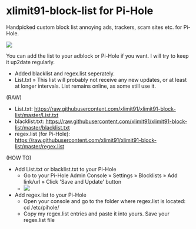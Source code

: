 # xlimit91-block-list for Pi-Hole
Handpicked custom block list annoying ads, trackers, scam sites etc. for Pi-Hole.

![](https://raw.githubusercontent.com/xlimit91/xlimit91-block-list/master/img/xlimit91-pihole-blocklist-github-banner.jpg)

You can add the list to your adblock or Pi-Hole if you want. I will try to keep it up2date regularly.
- Added blacklist and regex.list seperately.
- List.txt » This list will probably not receive any new updates, or at least at longer intervals. List remains online, as some still use it.

(RAW)
- List.txt: https://raw.githubusercontent.com/xlimit91/xlimit91-block-list/master/List.txt
- blacklist.txt: https://raw.githubusercontent.com/xlimit91/xlimit91-block-list/master/blacklist.txt
- regex.list (for Pi-Hole): https://raw.githubusercontent.com/xlimit91/xlimit91-block-list/master/regex.list

(HOW TO)
- Add List.txt or blacklist.txt to your Pi-Hole
  - Go to your Pi-Hole Admin Console » Settings » Blocklists » Add link/url » Click 'Save and Update' button
  - ![](https://raw.githubusercontent.com/xlimit91/xlimit91-block-list/master/img/pi-hole-admin-console-blacklist.png)
- Add regex.list to your Pi-Hole
  - Open your console and go to the folder where regex.list is located: cd /etc/pihole/
  - Copy my regex.list entries and paste it into yours. Save your regex.list file
